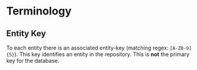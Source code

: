 # Terminology 

## Entity Key
To each entity there is an associated entity-key (matching regex: `[A-Z0-9]{5}`). This key identifies an entity in the repository. This is **not** the primary key for the database. 